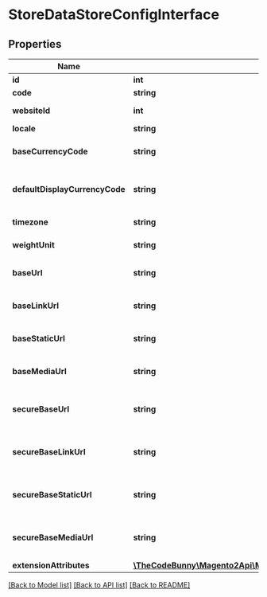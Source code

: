 # StoreDataStoreConfigInterface

## Properties
Name | Type | Description | Notes
------------ | ------------- | ------------- | -------------
**id** | **int** | Store id | 
**code** | **string** | Store code | 
**websiteId** | **int** | Website id of the store | 
**locale** | **string** | Store locale | 
**baseCurrencyCode** | **string** | Base currency code | 
**defaultDisplayCurrencyCode** | **string** | Default display currency code | 
**timezone** | **string** | Timezone of the store | 
**weightUnit** | **string** | The unit of weight | 
**baseUrl** | **string** | Base URL for the store | 
**baseLinkUrl** | **string** | Base link URL for the store | 
**baseStaticUrl** | **string** | Base static URL for the store | 
**baseMediaUrl** | **string** | Base media URL for the store | 
**secureBaseUrl** | **string** | Secure base URL for the store | 
**secureBaseLinkUrl** | **string** | Secure base link URL for the store | 
**secureBaseStaticUrl** | **string** | Secure base static URL for the store | 
**secureBaseMediaUrl** | **string** | Secure base media URL for the store | 
**extensionAttributes** | [**\TheCodeBunny\Magento2Api\Model\StoreDataStoreConfigExtensionInterface**](StoreDataStoreConfigExtensionInterface.md) |  | [optional] 

[[Back to Model list]](../README.md#documentation-for-models) [[Back to API list]](../README.md#documentation-for-api-endpoints) [[Back to README]](../README.md)


